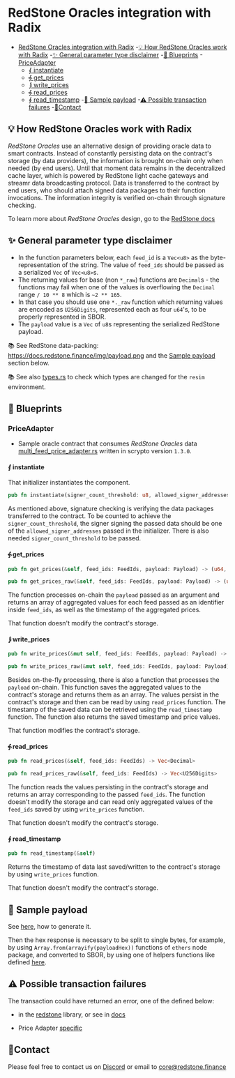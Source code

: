 # RedStone Oracles integration with Radix

<!-- TOC -->

- [RedStone Oracles integration with Radix](#redstone-oracles-integration-with-radix)
  -[💡 How RedStone Oracles work with Radix](#-how-redstone-oracles-work-with-radix)
  -[✨ General parameter type disclaimer](#-general-parameter-type-disclaimer)
  -[📄 Blueprints](#-blueprints)
  -[PriceAdapter](#priceadapter)
  - [⨐ instantiate](#-instantiate)
  - [⨗ get_prices](#-get_prices)
  - [⨒ write_prices](#-write_prices)
  - [⨗ read_prices](#-read_prices)
  - [∮ read_timestamp](#-read_timestamp)
      -[📖 Sample payload](#-sample-payload)
      -[⚠ Possible transaction failures](#-possible-transaction-failures)
      -[🙋‍Contact](#contact)

<!-- TOC -->

## 💡 How RedStone Oracles work with Radix

_RedStone Oracles_ use an alternative design of providing oracle data to smart contracts. Instead of constantly
persisting data on the contract's storage (by data providers), the information is brought on-chain only when needed
(by end users).
Until that moment data remains in the decentralized cache layer, which is powered by RedStone light cache gateways and
streamr data broadcasting protocol. Data is transferred to the contract by end users, who should attach signed data
packages to their function invocations. The information integrity is verified on-chain through signature checking.

To learn more about _RedStone Oracles_ design, go to
the [RedStone docs](https://docs.redstone.finance/docs/introduction)

## ✨ General parameter type disclaimer

* In the function parameters below, each `feed_id` is a `Vec<u8>` as the byte-representation of the string.
  The value of `feed_ids` should be passed as a serialized `Vec` of `Vec<u8>`s.
* The returning values for base (non `*_raw`) functions are `Decimal`s -
  the functions may fail when one of the values is overflowing the `Decimal` range `/ 10 ** 8` which is `~2 ** 165`.
* In that case you should use one `*._raw` function which returning values are encoded as `U256Digits`,
  represented each as four `u64`'s, to be properly represented in SBOR.
* The `payload` value is a `Vec` of `u8`s representing the serialized RedStone payload.

📚 See RedStone data-packing: https://docs.redstone.finance/img/payload.png and the [Sample payload](#-sample-payload)
section below.

📚 See also [types.rs](../../common/src/types.rs) to check which types are changed for the `resim` environment.

## 📄 Blueprints

### PriceAdapter

- Sample oracle contract that consumes _RedStone Oracles_ data
[multi_feed_price_adapter.rs](src/multi_feed_price_adapter.rs) written in scrypto version `1.3.0`.

#### ⨐ instantiate

That initializer instantiates the component.

```rust
pub fn instantiate(signer_count_threshold: u8, allowed_signer_addresses: Signers) -> Global<PriceAdapter>;
```

As mentioned above, signature checking is verifying the data packages transferred to the contract.
To be counted to achieve the `signer_count_threshold`, the signer signing the passed data
should be one of the `allowed_signer_addresses` passed in the initializer.
There is also needed `signer_count_threshold` to be passed.

#### ⨗ get_prices

```rust
pub fn get_prices(&self, feed_ids: FeedIds, payload: Payload) -> (u64, Vec<Decimal>)

pub fn get_prices_raw(&self, feed_ids: FeedIds, payload: Payload) -> (u64, Vec<U256Digits>)
```

The function processes on-chain the `payload` passed as an argument
and returns an array of aggregated values for each feed passed as an identifier inside `feed_ids`,
as well as the timestamp of the aggregated prices.

That function doesn't modify the contract's storage.

#### ⨒ write_prices

```rust
pub fn write_prices(&mut self, feed_ids: FeedIds, payload: Payload) -> (u64, Vec<Decimal>)

pub fn write_prices_raw(&mut self, feed_ids: FeedIds, payload: Payload) -> (u64, Vec<U256Digits>)
```

Besides on-the-fly processing, there is also a function that processes the `payload` on-chain.
This function saves the aggregated values to the contract's storage and returns them as an array.
The values persist in the contract's storage and then can be read by using `read_prices` function.
The timestamp of the saved data can be retrieved using the `read_timestamp` function.
The function also returns the saved timestamp and price values.

That function modifies the contract's storage.

#### ⨗ read_prices

```rust
pub fn read_prices(&self, feed_ids: FeedIds) -> Vec<Decimal>

pub fn read_prices_raw(&self, feed_ids: FeedIds) -> Vec<U256Digits>
```

The function reads the values persisting in the contract's storage and returns an array corresponding to the
passed `feed_ids`.
The function doesn't modify the storage and can read only aggregated values of the `feed_ids` saved by
using `write_prices` function.

That function doesn't modify the contract's storage.

#### ∮ read_timestamp

```rust
pub fn read_timestamp(&self)
```

Returns the timestamp of data last saved/written to the contract's storage by using `write_prices` function.

That function doesn't modify the contract's storage.

## 📖 Sample payload

See [here](../../README.md#preparing-sample-data), how to generate it.

Then the hex response is necessary to be split to single bytes, for example, by using `Array.from(arrayify(payloadHex))`
functions of `ethers` node package, and converted to SBOR, by using one of helpers functions like
defined [here](../../../src/radix/utils.ts).

## ⚠ Possible transaction failures

The transaction could have returned an error, one of the defined below:

- in the [redstone](../../rust-sdk/src/network/error.rs) library, or see
  in [docs](https://docs.redstone.finance/rust/redstone/crypto_secp256k1,network_radix/redstone/network/error/enum.Error.html)

- Price Adapter [specific](r_error.rs)

## 🙋‍Contact

Please feel free to contact us on [Discord](https://redstone.finance/discord) or email to core@redstone.finance
